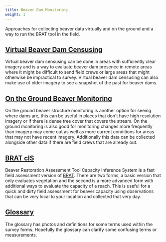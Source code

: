 ```yaml
---
title: Beaver Dam Monitoring
weight: 1
---
```


Approaches for collecting beaver data virtually and on the ground and a way to run the BRAT tool in the field.

## [Virtual Beaver Dam Censusing](https://leallysmith.github.io/ETALHowTo/Beaver%20Dam%20Monitoring/virtualcensusing.html)

Virtual beaver dam censusing can be done in areas with sufficiently clear imagery and is a way to evaluate beaver dam presence in remote areas where it might be difficult to send field crews or large areas that might otherwise be impractical to survey. Virtual beaver dam censusing can also make use of older imagery to see a snapshot of the past for beaver dams.

## [On the Ground Beaver Monitoring](https://leallysmith.github.io/ETALHowTo/Beaver%20Dam%20Monitoring/ongroundcensus.html)

On the ground beaver structure monitoring is another option for seeing where dams are, this can be useful in places that don't have high resolution imagery or if there is dense tree cover that covers the stream. On the ground monitoring is also good for monitoring changes more frequently than imagery may come out as well as more current conditions for areas that may not have recent imagery. Additionally this data can be collected alongside other data if there are field crews that are already out.

## [BRAT cIS](https://leallysmith.github.io/ETALHowTo/Beaver%20Dam%20Monitoring/cIS.html)

Beaver Restoration Assessment Tool Capacity Inference System is a fast field assessment version of [BRAT](http://brat.riverscapes.xyz/). There are two forms, a basic version that only evaluates vegetation and the second is a more advanced form with additional ways to evaluate the capacity of a reach. This is useful for a quick and dirty field assessment for beaver capacity using observations that can be very local to your location and collected that very day.

## [Glossary](https://leallysmith.github.io/ETALHowTo/Beaver%20Dam%20Monitoring/glossary.html)

The glossary has photos and definitions for some terms used within the survey forms. Hopefully the glossary can clarify some confusing terms or measurements.